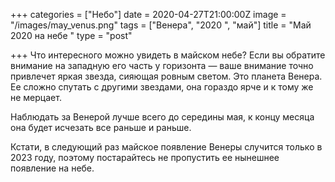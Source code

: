 +++
categories = ["Небо"]
date = 2020-04-27T21:00:00Z
image = "/images/may_venus.png"
tags = ["Венера", "2020 ", "май"]
title = "Май 2020 на небе "
type = "post"

+++
Что интересного можно увидеть в майском небе? Если вы обратите внимание на западную его часть у горизонта — ваше внимание точно привлечет яркая звезда, сияющая ровным светом. Это планета Венера. Ее сложно спутать с другими звездами, она гораздо ярче и к тому же не мерцает.  
  
Наблюдать за Венерой лучше всего до середины мая, к концу месяца она будет исчезать все раньше и раньше.  
  
Кстати, в следующий раз майское появление Венеры случится только в 2023 году, поэтому постарайтесь не пропустить ее нынешнее появление на небе.